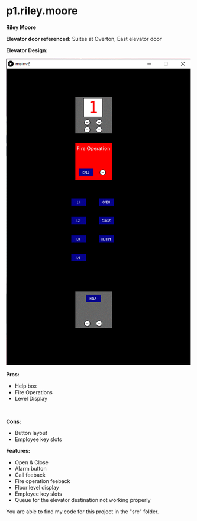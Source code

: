 # p1.riley.moore
**Riley Moore**

**Elevator door referenced:** Suites at Overton, East elevator door <br />

**Elevator Design:**

![My Image](elevatorDesign.gif)

**Pros:** <br />
- Help box
- Fire Operations
- Level Display<br />
<br />

**Cons:** <br />
- Button layout
- Employee key slots


**Features:** <br />
- Open & Close
- Alarm button
- Call feeback
- Fire operation feeback
- Floor level display
- Employee key slots
- Queue for the elevator destination not working properly

You are able to find my code for this project in the "src" folder.
